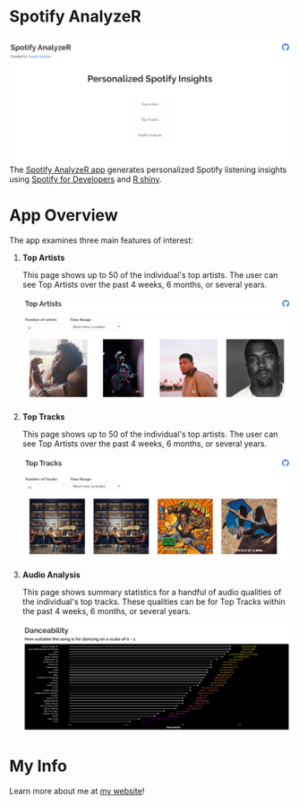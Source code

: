 # Spotify AnalyzeR
![App landing page](/img/landing_page_snip.PNG)
The [Spotify AnalyzeR app](http://djmolitor.com/shiny/spotify_dashboards_landing/) generates personalized Spotify listening insights
using [Spotify for Developers](https://developer.spotify.com/documentation/web-api/) and [R shiny](https://shiny.rstudio.com/).
# App Overview
The app examines three main features of interest:

1. **Top Artists**

   This page shows up to 50 of the individual's top artists. The user can see Top Artists over the past 4 weeks, 6 months, or several years.
   
   ![Top artists](/img/top_artists_snip.PNG)
2. **Top Tracks**

   This page shows up to 50 of the individual's top artists. The user can see Top Artists over the past 4 weeks, 6 months, or several years.
   
   ![Top tracks](/img/top_tracks_snip.PNG)
3. **Audio Analysis**

   This page shows summary statistics for a handful of audio qualities of the individual's top tracks. These qualities can be for
   Top Tracks within the past 4 weeks, 6 months, or several years.
   
   ![Audio analysis](/img/tracks_analysis_snip.PNG)
# My Info
Learn more about me at [my website](https://dmolitor.com)!
